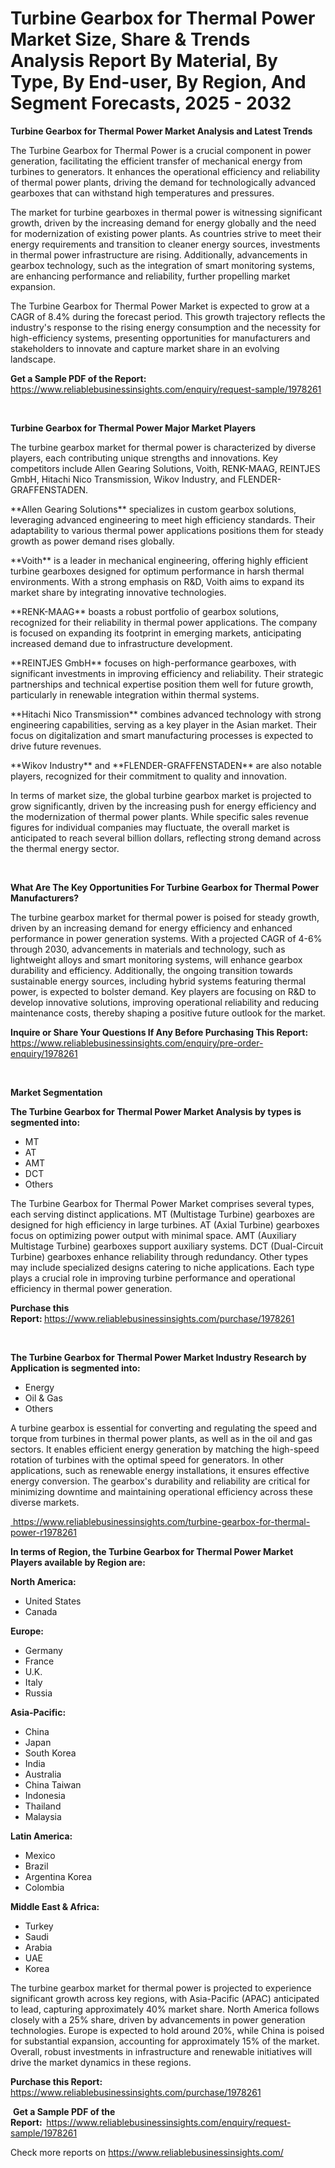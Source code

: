 <p><h1>Turbine Gearbox for Thermal Power Market Size, Share & Trends Analysis Report By Material, By Type, By End-user, By Region, And Segment Forecasts, 2025 - 2032</h1></p><p><strong>Turbine Gearbox for Thermal Power Market Analysis and Latest Trends</strong></p>
<p><p>The Turbine Gearbox for Thermal Power is a crucial component in power generation, facilitating the efficient transfer of mechanical energy from turbines to generators. It enhances the operational efficiency and reliability of thermal power plants, driving the demand for technologically advanced gearboxes that can withstand high temperatures and pressures.</p><p>The market for turbine gearboxes in thermal power is witnessing significant growth, driven by the increasing demand for energy globally and the need for modernization of existing power plants. As countries strive to meet their energy requirements and transition to cleaner energy sources, investments in thermal power infrastructure are rising. Additionally, advancements in gearbox technology, such as the integration of smart monitoring systems, are enhancing performance and reliability, further propelling market expansion.</p><p>The Turbine Gearbox for Thermal Power Market is expected to grow at a CAGR of 8.4% during the forecast period. This growth trajectory reflects the industry's response to the rising energy consumption and the necessity for high-efficiency systems, presenting opportunities for manufacturers and stakeholders to innovate and capture market share in an evolving landscape.</p></p>
<p><strong>Get a Sample PDF of the Report:&nbsp;</strong> <a href="https://www.reliablebusinessinsights.com/enquiry/request-sample/1978261?utm_campaign=2283&utm_medium=2&utm_source=Github&utm_content=ia&utm_term=01032025&utm_id=turbine-gearbox-for-thermal-power">https://www.reliablebusinessinsights.com/enquiry/request-sample/1978261</a></p>
<p>&nbsp;</p>
<p><strong>Turbine Gearbox for Thermal Power Major Market Players</strong></p>
<p><p>The turbine gearbox market for thermal power is characterized by diverse players, each contributing unique strengths and innovations. Key competitors include Allen Gearing Solutions, Voith, RENK-MAAG, REINTJES GmbH, Hitachi Nico Transmission, Wikov Industry, and FLENDER-GRAFFENSTADEN.</p><p>**Allen Gearing Solutions** specializes in custom gearbox solutions, leveraging advanced engineering to meet high efficiency standards. Their adaptability to various thermal power applications positions them for steady growth as power demand rises globally.</p><p>**Voith** is a leader in mechanical engineering, offering highly efficient turbine gearboxes designed for optimum performance in harsh thermal environments. With a strong emphasis on R&D, Voith aims to expand its market share by integrating innovative technologies.</p><p>**RENK-MAAG** boasts a robust portfolio of gearbox solutions, recognized for their reliability in thermal power applications. The company is focused on expanding its footprint in emerging markets, anticipating increased demand due to infrastructure development.</p><p>**REINTJES GmbH** focuses on high-performance gearboxes, with significant investments in improving efficiency and reliability. Their strategic partnerships and technical expertise position them well for future growth, particularly in renewable integration within thermal systems.</p><p>**Hitachi Nico Transmission** combines advanced technology with strong engineering capabilities, serving as a key player in the Asian market. Their focus on digitalization and smart manufacturing processes is expected to drive future revenues.</p><p>**Wikov Industry** and **FLENDER-GRAFFENSTADEN** are also notable players, recognized for their commitment to quality and innovation.</p><p>In terms of market size, the global turbine gearbox market is projected to grow significantly, driven by the increasing push for energy efficiency and the modernization of thermal power plants. While specific sales revenue figures for individual companies may fluctuate, the overall market is anticipated to reach several billion dollars, reflecting strong demand across the thermal energy sector.</p></p>
<p>&nbsp;</p>
<p><strong>What Are The Key Opportunities For Turbine Gearbox for Thermal Power Manufacturers?</strong></p>
<p><p>The turbine gearbox market for thermal power is poised for steady growth, driven by an increasing demand for energy efficiency and enhanced performance in power generation systems. With a projected CAGR of 4-6% through 2030, advancements in materials and technology, such as lightweight alloys and smart monitoring systems, will enhance gearbox durability and efficiency. Additionally, the ongoing transition towards sustainable energy sources, including hybrid systems featuring thermal power, is expected to bolster demand. Key players are focusing on R&D to develop innovative solutions, improving operational reliability and reducing maintenance costs, thereby shaping a positive future outlook for the market.</p></p>
<p><strong>Inquire or Share Your Questions If Any Before Purchasing This Report:</strong> <a href="https://www.reliablebusinessinsights.com/enquiry/pre-order-enquiry/1978261?utm_campaign=2283&utm_medium=2&utm_source=Github&utm_content=ia&utm_term=01032025&utm_id=turbine-gearbox-for-thermal-power">https://www.reliablebusinessinsights.com/enquiry/pre-order-enquiry/1978261</a></p>
<p>&nbsp;</p>
<p><strong>Market Segmentation</strong></p>
<p><strong>The Turbine Gearbox for Thermal Power Market Analysis by types is segmented into:</strong></p>
<p><ul><li>MT</li><li>AT</li><li>AMT</li><li>DCT</li><li>Others</li></ul></p>
<p><p>The Turbine Gearbox for Thermal Power Market comprises several types, each serving distinct applications. MT (Multistage Turbine) gearboxes are designed for high efficiency in large turbines. AT (Axial Turbine) gearboxes focus on optimizing power output with minimal space. AMT (Auxiliary Multistage Turbine) gearboxes support auxiliary systems. DCT (Dual-Circuit Turbine) gearboxes enhance reliability through redundancy. Other types may include specialized designs catering to niche applications. Each type plays a crucial role in improving turbine performance and operational efficiency in thermal power generation.</p></p>
<p><strong>Purchase this Report:&nbsp;</strong><a href="https://www.reliablebusinessinsights.com/purchase/1978261?utm_campaign=2283&utm_medium=2&utm_source=Github&utm_content=ia&utm_term=01032025&utm_id=turbine-gearbox-for-thermal-power">https://www.reliablebusinessinsights.com/purchase/1978261</a></p>
<p>&nbsp;</p>
<p><strong>The Turbine Gearbox for Thermal Power Market Industry Research by Application is segmented into:</strong></p>
<p><ul><li>Energy</li><li>Oil & Gas</li><li>Others</li></ul></p>
<p><p>A turbine gearbox is essential for converting and regulating the speed and torque from turbines in thermal power plants, as well as in the oil and gas sectors. It enables efficient energy generation by matching the high-speed rotation of turbines with the optimal speed for generators. In other applications, such as renewable energy installations, it ensures effective energy conversion. The gearbox's durability and reliability are critical for minimizing downtime and maintaining operational efficiency across these diverse markets.</p></p>
<p><a href="https://www.reliablebusinessinsights.com/turbine-gearbox-for-thermal-power-r1978261?utm_campaign=2283&utm_medium=2&utm_source=Github&utm_content=ia&utm_term=01032025&utm_id=turbine-gearbox-for-thermal-power">&nbsp;https://www.reliablebusinessinsights.com/turbine-gearbox-for-thermal-power-r1978261</a></p>
<p><strong>In terms of Region, the Turbine Gearbox for Thermal Power Market Players available by Region are:</strong></p>
<p>
    <p> <strong> North America: </strong>
        <ul>
            <li>United States</li>
            <li>Canada</li>
        </ul>
        </p> 
    <p> <strong> Europe: </strong>
        <ul>
            <li>Germany</li>
            <li>France</li>
            <li>U.K.</li>
            <li>Italy</li>
            <li>Russia</li>
        </ul>
        </p> 
    <p> <strong> Asia-Pacific: </strong>
        <ul>
            <li>China</li>
            <li>Japan</li>
            <li>South Korea</li>
            <li>India</li>
            <li>Australia</li>
            <li>China Taiwan</li>
            <li>Indonesia</li>
            <li>Thailand</li>
            <li>Malaysia</li>
        </ul>
        </p> 
    <p> <strong> Latin America: </strong>
        <ul>
            <li>Mexico</li>
            <li>Brazil</li>
            <li>Argentina Korea</li>
            <li>Colombia</li>
        </ul>
        </p> 
    <p> <strong> Middle East & Africa: </strong>
        <ul>
            <li>Turkey</li>
            <li>Saudi</li>
            <li>Arabia</li>
            <li>UAE</li>
            <li>Korea</li>
        </ul>
    </p>
    </p>
<p><p>The turbine gearbox market for thermal power is projected to experience significant growth across key regions, with Asia-Pacific (APAC) anticipated to lead, capturing approximately 40% market share. North America follows closely with a 25% share, driven by advancements in power generation technologies. Europe is expected to hold around 20%, while China is poised for substantial expansion, accounting for approximately 15% of the market. Overall, robust investments in infrastructure and renewable initiatives will drive the market dynamics in these regions.</p></p>
<p><strong>Purchase this Report: </strong><a href="https://www.reliablebusinessinsights.com/purchase/1978261?utm_campaign=2283&utm_medium=2&utm_source=Github&utm_content=ia&utm_term=01032025&utm_id=turbine-gearbox-for-thermal-power">https://www.reliablebusinessinsights.com/purchase/1978261</a></p>
<p>&nbsp;<strong>Get a Sample PDF of the Report:&nbsp;&nbsp;</strong><a href="https://www.reliablebusinessinsights.com/enquiry/request-sample/1978261?utm_campaign=2283&utm_medium=2&utm_source=Github&utm_content=ia&utm_term=01032025&utm_id=turbine-gearbox-for-thermal-power">https://www.reliablebusinessinsights.com/enquiry/request-sample/1978261</a></p>
<p><strong></strong></p>
<p>Check more reports on <a href="https://www.reliablebusinessinsights.com/?utm_campaign=2283&utm_medium=2&utm_source=Github&utm_content=ia&utm_term=01032025&utm_id=turbine-gearbox-for-thermal-power">https://www.reliablebusinessinsights.com/</a></p>